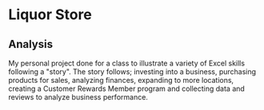 # Liquor Store 
## Analysis
My personal project done for a class to illustrate a variety of Excel skills following a "story". The story follows; investing into a business, purchasing products for sales, analyzing finances, expanding to more locations, creating a Customer Rewards Member program and collecting data and reviews to analyze business performance.
